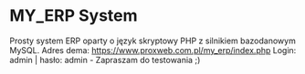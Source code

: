 # MY_ERP System
Prosty system ERP oparty o język skryptowy PHP z silnikiem bazodanowym MySQL.
Adres dema: https://www.proxweb.com.pl/my_erp/index.php
Login: admin | hasło: admin - Zapraszam do testowania ;)
